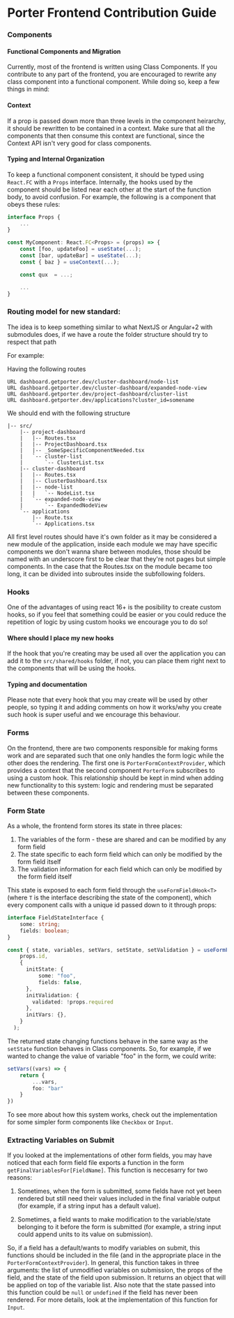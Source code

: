 # Porter Frontend Contribution Guide

### Components

#### Functional Components and Migration

Currently, most of the frontend is written using Class Components. If you contribute to any part of the frontend, you are encouraged to rewrite any class component into a functional component. While doing so, keep a few things in mind:

#### Context

If a prop is passed down more than three levels in the component heirarchy, it should be rewritten to be contained in a context. Make sure that all the components that then consume this context are functional, since the Context API isn't very good for class components.

#### Typing and Internal Organization

To keep a functional component consistent, it should be typed using `React.FC` with a `Props` interface. Internally, the hooks used by the component should be listed near each other at the start of the function body, to avoid confusion. For example, the following is a component that obeys these rules:

```typescript
interface Props {
    ...
}

const MyComponent: React.FC<Props> = (props) => {
    const [foo, updateFoo] = useState(...);
    const [bar, updateBar] = useState(...);
    const { baz } = useContext(...);

    const qux  = ...;

    ...
}
```

### Routing model for new standard:

The idea is to keep something similar to what NextJS or Angular+2 with submodules does, if we have a route the folder structure should try to respect that path

For example:

Having the following routes

```
URL dashboard.getporter.dev/cluster-dashboard/node-list
URL dashboard.getporter.dev/cluster-dashboard/expanded-node-view
URL dashboard.getporter.dev/project-dashboard/cluster-list
URL dashboard.getporter.dev/applications?cluster_id=somename
```

We should end with the following structure

```
|-- src/
    |-- project-dashboard
 	|	|-- Routes.tsx
    |   |-- ProjectDashboard.tsx
 	|	|-- _SomeSpecificComponentNeeded.tsx
 	|	`-- cluster-list
 	|		`-- ClusterList.tsx
    |-- cluster-dashboard
 	|	|-- Routes.tsx
 	|	|-- ClusterDashboard.tsx
 	|	|-- node-list
 	|	|	`-- NodeList.tsx
 	|	`-- expanded-node-view
 	|		`-- ExpandedNodeView
    `-- applications
        |-- Route.tsx
        `-- Applications.tsx
```

All first level routes should have it's own folder as it may be considered a new module of the application, inside each module we may have specific components we don't wanna share between modules, those should be named with an underscore first to be clear that they're not pages but simple components.
In the case that the Routes.tsx on the module became too long, it can be divided into subroutes inside the subfollowing folders.

### Hooks

One of the advantages of using react 16+ is the posibility to create custom hooks, so if you feel that something could be easier or you could reduce the repetition of logic by using custom hooks we encourage you to do so!

#### Where should I place my new hooks

If the hook that you're creating may be used all over the application you can add it to the `src/shared/hooks` folder, if not, you can place them right next to the components that will be using the hooks.

#### Typing and documentation

Please note that every hook that you may create will be used by other people, so typing it and adding comments on how it works/why you create such hook is super useful and we encourage this behaviour.

### Forms

On the frontend, there are two components responsible for making forms work and are separated such that one only handles 
the form logic while the other does the rendering. The first one is `PorterFormContextProvider`,
which provides a context that the second component `PorterForm` subscribes to using a custom hook.
This relationship should be kept in mind when adding new functionality to this system: logic and rendering must be
separated between these components.

### Form State
As a whole, the frontend form stores its state in three places:
1. The variables of the form - these are shared and can be modified by any form field
2. The state specific to each form field which can only be modified by the form field itself
3. The validation information for each field which can only be modified by the form field itself

This state is exposed to each form field through the `useFormFieldHook<T>` (where `T` is the interface describing the state of the component), which every component calls with a unique id passed down
to it through props:
```typescript
interface FieldStateInterface {
    some: string;
    fields: boolean;
}

const { state, variables, setVars, setState, setValidation } = useFormField<FieldStateInterface>(
    props.id,
    {
      initState: {
          some: "foo",
          fields: false,
      },
      initValidation: {
        validated: !props.required
      },
      initVars: {},
    }
  );
```
The returned state changing functions behave in the same way as the `setState` function behaves in Class components. So,
for example, if we wanted to change the value of variable "foo" in the form, we could write:
```typescript
setVars((vars) => {
    return {
        ...vars,
        foo: "bar"
    }
})
```
To see more about how this system works, check out the implementation for some simpler form components like `Checkbox` or 
`Input`.

### Extracting Variables on Submit

If you looked at the implementations of other form fields, you may have noticed that each form field file
exports a function in the form `getFinalVariablesFor[FieldName]`. This function is neccesarry for two reasons:
1. Sometimes, when the form is submitted, some fields have not yet been rendered but still need their values included
in the final variable output (for example, if a string input has a default value).
   
2. Sometimes, a field wants to make modification to the variable/state belonging to it before the form is submitted
   (for example, a string input could append units to its value on submission).
   
So, if a field has a default/wants to modify variables on submit, this functions should be included in the file
(and in the appropriate place in the `PorterFormContextProvider`). In general, this function takes in three arguments:
the list of unmodified variables on submission, the props of the field, and the state of the field upon submission. It 
returns an object that will be applied on top of the variable list. Also note that the state passed into this function
could be `null` or `undefined` if the field has never been rendered. For more details, look at the implementation of this function for `Input`.
   
